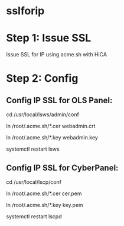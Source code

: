 # sslforip

# Step 1: Issue SSL
Issue SSL for IP using acme.sh with HiCA

# Step 2: Config
## Config IP SSL for OLS Panel:
cd /usr/local/lsws/admin/conf

ln /root/.acme.sh/*.cer webadmin.crt

ln /root/.acme.sh/*.key webadmin.key

systemctl restart lsws

## Config IP SSL for CyberPanel:
cd /usr/local/lscp/conf

ln /root/.acme.sh/*.cer cer.pem

ln /root/.acme.sh/*.key key.pem

systemctl restart lscpd
